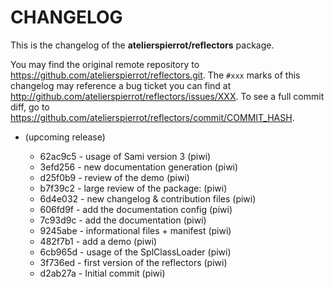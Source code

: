 # CHANGELOG

This is the changelog of the **atelierspierrot/reflectors** package.

You may find the original remote repository to <https://github.com/atelierspierrot/reflectors.git>.
The `#xxx` marks of this changelog may reference a bug ticket you can find at 
<http://github.com/atelierspierrot/reflectors/issues/XXX>. To see a full commit diff, 
go to <https://github.com/atelierspierrot/reflectors/commit/COMMIT_HASH>.


* (upcoming release)

    * 62ac9c5 - usage of Sami version 3 (piwi)
    * 3efd256 - new documentation generation (piwi)
    * d25f0b9 - review of the demo (piwi)
    * b7f39c2 - large review of the package: (piwi)
    * 6d4e032 - new changelog & contribution files (piwi)
    * 606fd9f - add the documentation config (piwi)
    * 7c93d9c - add the documentation (piwi)
    * 9245abe - informational files + manifest (piwi)
    * 482f7b1 - add a demo (piwi)
    * 6cb965d - usage of the SplClassLoader (piwi)
    * 3f736ed - first version of the reflectors (piwi)
    * d2ab27a - Initial commit (piwi)
